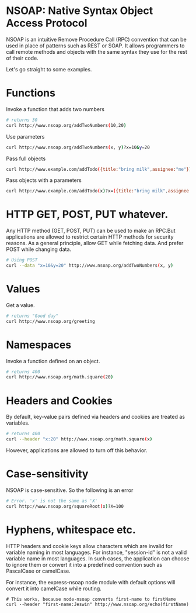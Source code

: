 # NSOAP: Native Syntax Object Access Protocol

NSOAP is an intuitive Remove Procedure Call (RPC) convention that can be used in place of patterns such as REST or SOAP. It allows programmers to call remote methods and objects with the same syntax they use for the rest of their code.

Let's go straight to some examples.

# Functions

Invoke a function that adds two numbers
```bash
# returns 30
curl http://www.nsoap.org/addTwoNumbers(10,20)
```

Use parameters
```bash
curl http://www.nsoap.org/addTwoNumbers(x, y)?x=10&y=20
```

Pass full objects
```bash
curl http://www.example.com/addTodo({title:"bring milk",assignee:"me"})
```

Pass objects with a parameters
```bash
curl http://www.example.com/addTodo(x)?x=({title:"bring milk",assignee:"me"})
```

# HTTP GET, POST, PUT whatever.

Any HTTP method (GET, POST, PUT) can be used to make an RPC.But applications are allowed to restrict certain HTTP
methods for security reasons. As a general principle, allow GET while fetching data. And prefer POST while changing
data.

```bash
# Using POST
curl --data "x=10&y=20" http://www.nsoap.org/addTwoNumbers(x, y)
```

# Values

Get a value.
```bash
# returns "Good day"
curl http://www.nsoap.org/greeting
```

# Namespaces

Invoke a function defined on an object.
```bash
# returns 400
curl http://www.nsoap.org/math.square(20)
```

# Headers and Cookies

By default, key-value pairs defined via headers and cookies are treated as variables.
```bash
# returns 400
curl --header "x:20" http://www.nsoap.org/math.square(x)
```

However, applications are allowed to turn off this behavior.

# Case-sensitivity

NSOAP is case-sensitive. So the following is an error
```bash
# Error. 'x' is not the same as 'X'
curl http://www.nsoap.org/squareRoot(x)?X=100
```

# Hyphens, whitespace etc.

HTTP headers and cookie keys allow characters which are invalid for variable naming in most languages. For instance,
"session-id" is not a valid variable name in most languages. In such cases, the application can choose to ignore them or convert it into a predefined convention such as PascalCase or camelCase.

For instance, the express-nsoap node module with default options will convert it into camelCase while routing.
```
# This works, because node-nsoap converts first-name to firstName
curl --header "first-name:Jeswin" http://www.nsoap.org/echo(firstName)
```
